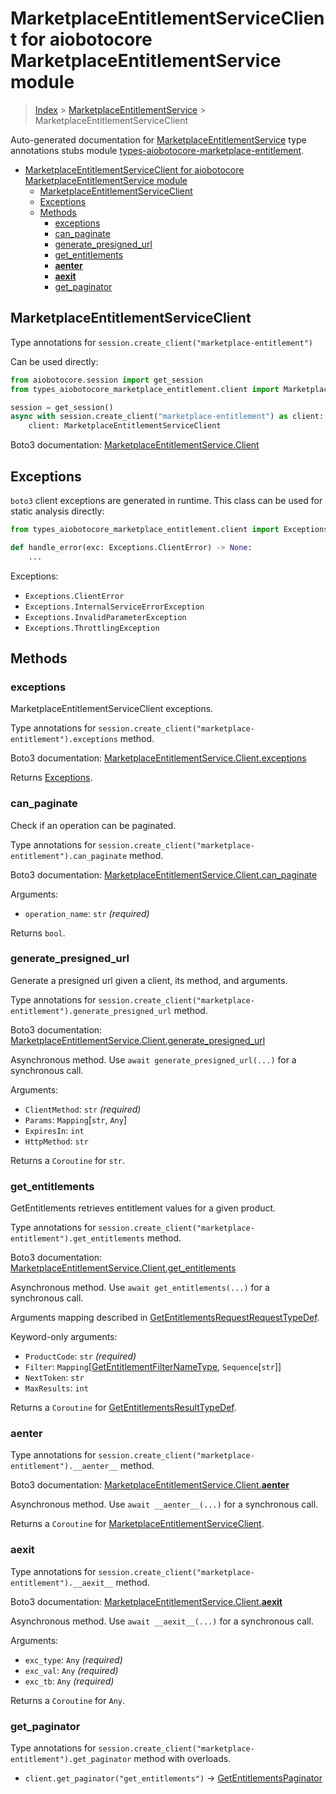 <a id="marketplaceentitlementserviceclient-for-aiobotocore-marketplaceentitlementservice-module"></a>

# MarketplaceEntitlementServiceClient for aiobotocore MarketplaceEntitlementService module

> [Index](..) > [MarketplaceEntitlementService](.) >
> MarketplaceEntitlementServiceClient

Auto-generated documentation for
[MarketplaceEntitlementService](https://boto3.amazonaws.com/v1/documentation/api/latest/reference/services/marketplace-entitlement.html#MarketplaceEntitlementService)
type annotations stubs module
[types-aiobotocore-marketplace-entitlement](https://pypi.org/project/types-aiobotocore-marketplace-entitlement/).

- [MarketplaceEntitlementServiceClient for aiobotocore MarketplaceEntitlementService module](#marketplaceentitlementserviceclient-for-aiobotocore-marketplaceentitlementservice-module)
  - [MarketplaceEntitlementServiceClient](#marketplaceentitlementserviceclient)
  - [Exceptions](#exceptions)
  - [Methods](#methods)
    - [exceptions](#exceptions)
    - [can_paginate](#can_paginate)
    - [generate_presigned_url](#generate_presigned_url)
    - [get_entitlements](#get_entitlements)
    - [__aenter__](#__aenter__)
    - [__aexit__](#__aexit__)
    - [get_paginator](#get_paginator)

<a id="marketplaceentitlementserviceclient"></a>

## MarketplaceEntitlementServiceClient

Type annotations for `session.create_client("marketplace-entitlement")`

Can be used directly:

```python
from aiobotocore.session import get_session
from types_aiobotocore_marketplace_entitlement.client import MarketplaceEntitlementServiceClient

session = get_session()
async with session.create_client("marketplace-entitlement") as client:
    client: MarketplaceEntitlementServiceClient
```

Boto3 documentation:
[MarketplaceEntitlementService.Client](https://boto3.amazonaws.com/v1/documentation/api/latest/reference/services/marketplace-entitlement.html#MarketplaceEntitlementService.Client)

<a id="exceptions"></a>

## Exceptions

`boto3` client exceptions are generated in runtime. This class can be used for
static analysis directly:

```python
from types_aiobotocore_marketplace_entitlement.client import Exceptions

def handle_error(exc: Exceptions.ClientError) -> None:
    ...
```

Exceptions:

- `Exceptions.ClientError`
- `Exceptions.InternalServiceErrorException`
- `Exceptions.InvalidParameterException`
- `Exceptions.ThrottlingException`

<a id="methods"></a>

## Methods

<a id="exceptions"></a>

### exceptions

MarketplaceEntitlementServiceClient exceptions.

Type annotations for
`session.create_client("marketplace-entitlement").exceptions` method.

Boto3 documentation:
[MarketplaceEntitlementService.Client.exceptions](https://boto3.amazonaws.com/v1/documentation/api/latest/reference/services/marketplace-entitlement.html#MarketplaceEntitlementService.Client.exceptions)

Returns [Exceptions](#exceptions).

<a id="can_paginate"></a>

### can_paginate

Check if an operation can be paginated.

Type annotations for
`session.create_client("marketplace-entitlement").can_paginate` method.

Boto3 documentation:
[MarketplaceEntitlementService.Client.can_paginate](https://boto3.amazonaws.com/v1/documentation/api/latest/reference/services/marketplace-entitlement.html#MarketplaceEntitlementService.Client.can_paginate)

Arguments:

- `operation_name`: `str` *(required)*

Returns `bool`.

<a id="generate_presigned_url"></a>

### generate_presigned_url

Generate a presigned url given a client, its method, and arguments.

Type annotations for
`session.create_client("marketplace-entitlement").generate_presigned_url`
method.

Boto3 documentation:
[MarketplaceEntitlementService.Client.generate_presigned_url](https://boto3.amazonaws.com/v1/documentation/api/latest/reference/services/marketplace-entitlement.html#MarketplaceEntitlementService.Client.generate_presigned_url)

Asynchronous method. Use `await generate_presigned_url(...)` for a synchronous
call.

Arguments:

- `ClientMethod`: `str` *(required)*
- `Params`: `Mapping`\[`str`, `Any`\]
- `ExpiresIn`: `int`
- `HttpMethod`: `str`

Returns a `Coroutine` for `str`.

<a id="get_entitlements"></a>

### get_entitlements

GetEntitlements retrieves entitlement values for a given product.

Type annotations for
`session.create_client("marketplace-entitlement").get_entitlements` method.

Boto3 documentation:
[MarketplaceEntitlementService.Client.get_entitlements](https://boto3.amazonaws.com/v1/documentation/api/latest/reference/services/marketplace-entitlement.html#MarketplaceEntitlementService.Client.get_entitlements)

Asynchronous method. Use `await get_entitlements(...)` for a synchronous call.

Arguments mapping described in
[GetEntitlementsRequestRequestTypeDef](./type_defs.md#getentitlementsrequestrequesttypedef).

Keyword-only arguments:

- `ProductCode`: `str` *(required)*
- `Filter`:
  `Mapping`\[[GetEntitlementFilterNameType](./literals.md#getentitlementfilternametype),
  `Sequence`\[`str`\]\]
- `NextToken`: `str`
- `MaxResults`: `int`

Returns a `Coroutine` for
[GetEntitlementsResultTypeDef](./type_defs.md#getentitlementsresulttypedef).

<a id="__aenter__"></a>

### __aenter__

Type annotations for
`session.create_client("marketplace-entitlement").__aenter__` method.

Boto3 documentation:
[MarketplaceEntitlementService.Client.__aenter__](https://boto3.amazonaws.com/v1/documentation/api/latest/reference/services/marketplace-entitlement.html#MarketplaceEntitlementService.Client.__aenter__)

Asynchronous method. Use `await __aenter__(...)` for a synchronous call.

Returns a `Coroutine` for
[MarketplaceEntitlementServiceClient](#marketplaceentitlementserviceclient).

<a id="__aexit__"></a>

### __aexit__

Type annotations for
`session.create_client("marketplace-entitlement").__aexit__` method.

Boto3 documentation:
[MarketplaceEntitlementService.Client.__aexit__](https://boto3.amazonaws.com/v1/documentation/api/latest/reference/services/marketplace-entitlement.html#MarketplaceEntitlementService.Client.__aexit__)

Asynchronous method. Use `await __aexit__(...)` for a synchronous call.

Arguments:

- `exc_type`: `Any` *(required)*
- `exc_val`: `Any` *(required)*
- `exc_tb`: `Any` *(required)*

Returns a `Coroutine` for `Any`.

<a id="get_paginator"></a>

### get_paginator

Type annotations for
`session.create_client("marketplace-entitlement").get_paginator` method with
overloads.

- `client.get_paginator("get_entitlements")` ->
  [GetEntitlementsPaginator](./paginators.md#getentitlementspaginator)
